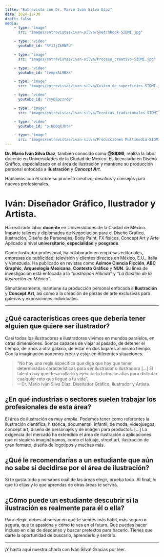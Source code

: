 ```yaml
---
title: "Entrevista con Dr. Mario Iván Silva Díaz"
date: 2024-12-30
draft: false
media:
    - type: "image"
      src: "images/entrevistas/ivan-silva/Sketchbook-SIDMI.jpg"

    - type: "video"
      youtube_id: "RY1JjZkRNFU"

    - type: "image"
      src: "images/entrevistas/ivan-silva/Proceso_creativo-SIDMI.jpg"

    - type: "video"
      youtube_id: "tempxAL9BXk"

    - type: "image"
      src: "images/entrevistas/ivan-silva/Custom_de_superficies-SIDMI.jpg"

    - type: "video"
      youtube_id: "7syOEpzzrd8"

    - type: "image"
      src: "images/entrevistas/ivan-silva/Tecnicas_tradicionales-SIDMI.jpg"

    - type: "video"
      youtube_id: "p-6DQqXJht4"

    - type: "image"
      src: "images/entrevistas/ivan-silva/Producciones Multimedia-SIDMI.jpg"
---
```


**Dr. Mario Iván Silva Díaz**, también conocido como **@SIDMI**, realiza la labor docente en Universidades de la Ciudad de México. Es licenciado en Diseño Gráfico, especializado en el área de ilustración y mantiene su producción personal enfocada a **Ilustración** y ***Concept Art***. 

Hablamos con él sobre su proceso creativo, desafíos y consejos para nuevos profesionales.
<!--more-->

# Iván: Diseñador Gráfico, Ilustrador y Artista.

Ha realizado labor **docente** en Universidades de la Ciudad de México. Imparte talleres y diplomados de Negociación para el Diseño Gráfico, Ilustración, Diseño de Personajes, Body Paint, FX físicos, Concept Art y Arte Aplicado a nivel **universitario**, **especialidad** y **posgrado**.

Como ilustrador profesional, ha colaborado en empresas editoriales, empresas de publicidad, televisión y clientes directos en México, E.U., Italia y Venezuela. Ha publicado en revistas como **Asimov Ciencia Ficción**, **ABC Graphic**, **Arqueología Mexicana**, **Contexto Gráfico** y **NUN**. Su línea de investigación está enfocada a la *“Ilustración Híbrida”* y *“La Gestión de la Ilustración en México”*.

Simultáneamente, mantiene su producción personal enfocada a **Ilustración** y **Concept Art**, así como a la creación de piezas de arte exclusivas para galerías y exposiciones individuales.

---

## ¿Qué características crees que debería tener alguien que quiere ser ilustrador?

Casi todos los ilustradores e ilustradoras vivimos en mundos paralelos, en otras dimensiones. Somos capaces de viajar al pasado, de detener el tiempo, de irnos a otra galaxia, de estar en dos lugares al mismo tiempo. Con la imaginación podemos crear y estar en diferentes situaciones.

> “No hay una regla específica que diga que hay que tener determinadas características para ser ilustrador o ilustradora […] El talento hay que desarrollarlo y ejercitarlo todos los días para disfrutar cualquier reto que llegue a tu vida”.  
> —Dr. Mario Iván Silva Díaz. Diseñador Gráfico, Ilustrador y Artista.

## ¿En qué industrias o sectores suelen trabajar los profesionales de esta área?

El área de ilustración es muy amplia. Podemos tener como referentes la ilustración científica, histórica, documental, infantil, de moda, videojuegos, concept art, diseño de personajes y de imagen para productos. […] La exigencia del mercado ha extendido el área de ilustración a aplicaciones que ni siquiera imaginábamos, como el tatuaje, street art, ilustración de gran formato, diseño de logotipos y muchas más.

## ¿Qué le recomendarías a un estudiante que aún no sabe si decidirse por el área de ilustración?

Si te gusta todo y no sabes cuál de las áreas elegir, prueba todo. Al final, lo que tú elijas y lo que aprendas de otras áreas te servirá.

## ¿Cómo puede un estudiante descubrir si la ilustración es realmente para él o ella?

Para elegir, debes observar en qué te sientes más hábil, más seguro o segura, qué te apasiona y cómo te ves en el futuro. Qué puedes hacer incluso en días de descanso y buscar pretextos para hacerlo. Tienes que darte la oportunidad de buscarlo, aprenderlo y sentirlo.

---

¡Y hasta aquí nuestra charla con Iván Silva! Gracias por leer.
